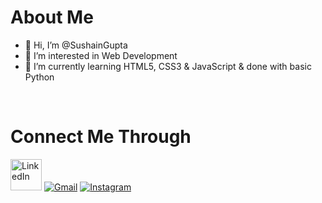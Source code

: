 <h1>About Me</h1>

- 👋 Hi, I’m @SushainGupta
- 👀 I’m interested in Web Development
- 🌱 I’m currently learning HTML5, CSS3 & JavaScript & done with basic Python


<br>
<h1> Connect Me Through</h1>
<div align="left">
  <a href="https://www.linkedin.com/in/sushain-gupta-987015217/"><img alt="LinkedIn" src="https://user-images.githubusercontent.com/89994089/178003907-d0d960ba-e70a-400c-8556-d565fcb48718.png" height="50"></a>
  <a href="mailto:sushaingupta1234@gmail.com"><img alt="Gmail" src="https://img.shields.io/badge/Gmail-D14836?style=for-the-badge&logo=gmail&logoColor=white"/></a>
   <a href="https://www.instagram.com/sushain.gupta_"><img alt="Instagram" src="https://img.shields.io/badge/Instagram-E4405F?style=for-the-badge&logo=instagram&logoColor=white"/></a>
</div>
